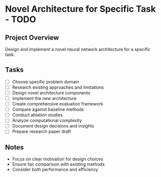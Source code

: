 # Novel Architecture for Specific Task - TODO

## Project Overview
Design and implement a novel neural network architecture for a specific task.

## Tasks
- [ ] Choose specific problem domain
- [ ] Research existing approaches and limitations
- [ ] Design novel architecture components
- [ ] Implement the new architecture
- [ ] Create comprehensive evaluation framework
- [ ] Compare against baseline methods
- [ ] Conduct ablation studies
- [ ] Analyze computational complexity
- [ ] Document design decisions and insights
- [ ] Prepare research paper draft

## Notes
- Focus on clear motivation for design choices
- Ensure fair comparison with existing methods
- Consider both performance and efficiency
